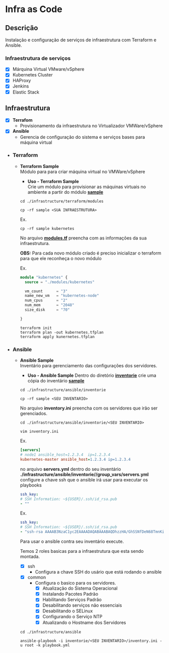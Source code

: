 # Infra as Code

## **Descrição**

Instalação e configuração de serviços de infraestrutura com Terraform e Ansible.

### **Infraestrutura de serviços**

- [x] Márquina Virtual VMware/vSphere
- [x] Kubernetes Cluster
- [x] HAProxy
- [x] Jenkins
- [x] Elastic Stack

## **Infraestrutura**

- [x] **Terrafom**
  - Provisionamento da infraestrutura no Virtualizador VMWare/vSphere
- [x] **Ansible**
  - Gerencia de configuração do sistema e serviços bases para máquina virtual

- ### **Terraform**

  - **Terraform Sample**  
    Módulo para para criar máquina virtual no VMWare/vSphere
    - **Uso - Terraform Sample**  
    Crie um módulo para provisionar as máquinas virtuais no ambiente a partir do módulo [**sample**](./infrastructure/terraform/modules)

    ```shell
    cd ./infrastructure/terraform/modules

    cp -rf sample <SUA INFRAESTRUTURA>
    ```

    Ex.

    ```shell
    cp -rf sample kubernetes
    ```

    No arquivo [**modules.tf**](./infrastructure/terraform/modules.tf) preencha com as informações da sua infraestrutura.

    **OBS:** Para cada novo módulo criado é preciso inicializar o terraform para que ele reconheça o novo módulo

    Ex.

    ```terraform
    module "kubernetes" {
      source = "./modules/kubernetes"

      vm_count      = "3"
      name_new_vm   = "kubernetes-node"
      num_cpus      = "2"
      num_mem       = "2048"
      size_disk     = "70"

    }
    ```

    ```shell
    terraform init
    terraform plan -out kubernetes.tfplan
    terraform apply kunernetes.tfplan
    ```

- ### **Ansible**

  - **Ansible Sample**  
    Inventário para gerenciamento das configurações dos servidores.
    - **Uso - Ansible Sample**
    Dentro do diretório [**inventorie**](./infrastructure/ansible/inventorie) crie uma cópia do inventário [**sample**](./infrastructure/ansible/inventorie/sample)

    ```shell
    cd ./infrastructure/ansible/inventorie

    cp -rf sample <SEU INVENTARIO>
    ```

    No arquivo **inventory.ini** preencha com os servidores que irão ser gerenciados.

    ```shell
    cd ./infrastructure/ansible/inventorie/<SEU INVENTARIO>

    vim inventory.ini
    ```

    Ex.

    ```ini
    [servers]
    # node1 ansible_host=1.2.3.4  ip=1.2.3.4
    kubernetes-master ansible_host=1.2.3.4 ip=1.2.3.4
    ```

    no arquivo **servers.yml** dentro do seu inventário **./infrastructure/ansible/inventorie/<SEU INVENTARIO>/group_vars/servers.yml** configure a chave ssh que o ansible irá usar para executar os playbooks

    ```yaml
    ssh_key:
    # SSH Information: ~${USER}/.ssh/id_rsa.pub
    - ""
    ```

    Ex.

    ```yaml
    ssh_key:
    # SSH Information: ~${USER}/.ssh/id_rsa.pub
    - "ssh-rsa AAAAB3NzaC1yc2EAAAADAQABAAABAQDhzzHA/GhSSNfDeN68TmnKi7BpbbVQVpFzUvVpx7bANff612htvM1jJCbwud1TKUO+iH34fJGg1LRJEQlpopjvoW21T2qPSwZoocoqupcCzwPm5/J0BqPRZJdYewQUTDtmz77bRD6sKCGgT7z+31NvnzZZjQOTJvfUMQnMDd78rtcp8ktTVf+3F9f3mBVHNcu8Qn6a1RuT+Wnl7WWYTX7q3Irk0p/ZRWkYX6t+jrrSf+4nKocCeLC6tEKssJCV6VaL8YAkzLalOKWJj7dfXIxWhc9An16cVHANFl/xUlQYH3nNyg7MIFcKPFAUrJ+6mU4KiqS9yVDJdZF2ngdOeyob fabianoflorentino"
    ```

    Para usar o ansible contra seu inventário execute.

    Temos 2 roles basicas para a infraestrutura que esta sendo montada.
    - [x] ssh
      - Configura a chave SSH do usário que está rodando o ansible
    - [x] common
      - Configura o basico para os servidores.
        - [x] Atualização do Sistema Operacional
        - [x] Instalando Pacotes Padrão
        - [x] Habilitando Serviços Padrão
        - [x] Desabilitando serviços não essenciais
        - [x] Desabilitando o SELinux
        - [x] Configurando o Serviço NTP
        - [x] Atualizando o Hostname dos Servidores

    ```shell
    cd ./infrastructure/ansible

    ansible-playbook -i inventorie/<SEU INVENTARIO>/inventory.ini -u root -k playbook.yml
    ```
